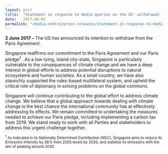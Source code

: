 ```yaml
---
layout: post
title:  "Statement in response to media queries on the US' withdrawal from the Paris Agreement"
date:   2017-06-02
permalink: "/media-centre/press-releases/statement-in-response-to-media-queries-on-the-us'-withdrawal-from-the-paris-agreement"
---
```


**2 June 2017 –** The US has announced its intention to withdraw from the Paris Agreement.

Singapore reaffirms our commitment to the Paris Agreement and our Paris pledge<sup>1</sup> . As a low-lying, island city-state, Singapore is particularly vulnerable to the consequences of climate change and we have a deep interest in global efforts to address potential disruptions to natural ecosystems and human societies. As a small country, we have also staunchly supported the rules-based multilateral system, and upheld the critical role of diplomacy in solving problems on the global commons.

Singapore will continue contributing to the global effort to address climate change. We believe that a global approach towards dealing with climate change is the best chance the international community has at effectively addressing its effects. We remain committed to undertaking the measures needed to achieve our Paris pledge, including implementing a carbon tax from 2019. We stand ready to work with all Parties and stakeholders to address this urgent challenge together.

<sub><sup>1</sup> As indicated in its Nationally Determined Contribution (NDC), Singapore aims to reduce its Emissions Intensity by 36% from 2005 levels by 2030, and stabilise its emissions with the aim of peaking around 2030.<sub>


 
 
